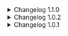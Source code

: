 <details>
<summary>Changelog 1.1.0</summary>

- Added level randomizer.
</details>

<details>
<summary>Changelog 1.0.2</summary>

- Updated to Patch 16.
- Added Cyber Grind exit option.
- Added Sandbox exit option.
- Added Main Menu exit option.
- Added option to close game on level exit.
</details>

<details>
<summary>Changelog 1.0.1</summary>

- Updated to Patch 15.
</details>

